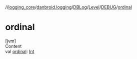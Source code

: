 //[logging_core](../../../../../index.md)/[danbroid.logging](../../../index.md)/[DBLog](../../index.md)/[Level](../index.md)/[DEBUG](index.md)/[ordinal](ordinal.md)



# ordinal  
[jvm]  
Content  
val [ordinal](ordinal.md): [Int](https://kotlinlang.org/api/latest/jvm/stdlib/kotlin/-int/index.html)  



